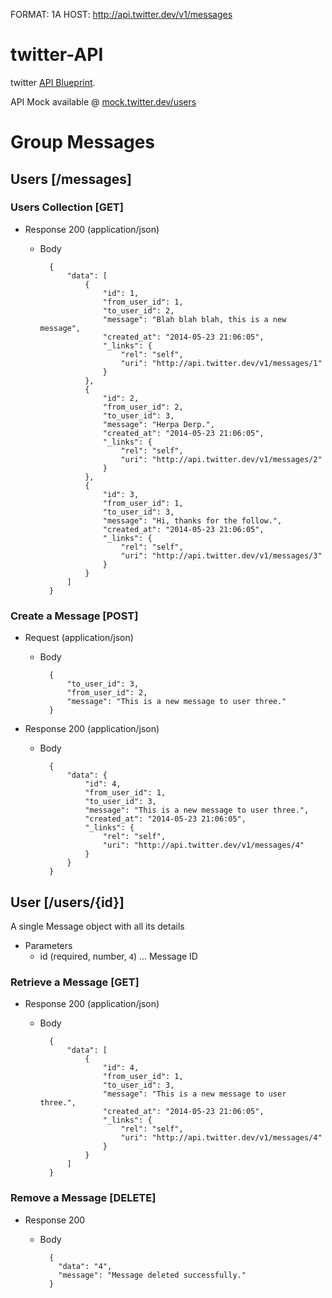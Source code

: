 FORMAT: 1A
HOST: http://api.twitter.dev/v1/messages

# twitter-API
twitter [API Blueprint](http://apiblueprint.org).

API Mock available @ [mock.twitter.dev/users](http://mock.twitter.dev/messages)

# Group Messages

## Users [/messages]
### Users Collection [GET]
+ Response 200 (application/json)
    + Body

            {
                "data": [
                    {
                        "id": 1,
                        "from_user_id": 1,
                        "to_user_id": 2,
                        "message": "Blah blah blah, this is a new message",
                        "created_at": "2014-05-23 21:06:05",
                        "_links": {
                            "rel": "self",
                            "uri": "http://api.twitter.dev/v1/messages/1"
                        }
                    },
                    {
                        "id": 2,
                        "from_user_id": 2,
                        "to_user_id": 3,
                        "message": "Herpa Derp.",
                        "created_at": "2014-05-23 21:06:05",
                        "_links": {
                            "rel": "self",
                            "uri": "http://api.twitter.dev/v1/messages/2"
                        }
                    },
                    {
                        "id": 3,
                        "from_user_id": 1,
                        "to_user_id": 3,
                        "message": "Hi, thanks for the follow.",
                        "created_at": "2014-05-23 21:06:05",
                        "_links": {
                            "rel": "self",
                            "uri": "http://api.twitter.dev/v1/messages/3"
                        }
                    }
                ]
            }





### Create a Message [POST]

+ Request (application/json)
    + Body

            {
                "to_user_id": 3,
                "from_user_id": 2,
                "message": "This is a new message to user three."
            }

+ Response 200 (application/json)
    + Body

            {
                "data": {
                    "id": 4,
                    "from_user_id": 1,
                    "to_user_id": 3,
                    "message": "This is a new message to user three.",
                    "created_at": "2014-05-23 21:06:05",
                    "_links": {
                        "rel": "self",
                        "uri": "http://api.twitter.dev/v1/messages/4"
                    }
                }
            }





## User [/users/{id}]
A single Message object with all its details

+ Parameters
    + id (required, number, `4`) ... Message ID



### Retrieve a Message [GET]
+ Response 200 (application/json)
    + Body

            {
                "data": [
                    {
                        "id": 4,
                        "from_user_id": 1,
                        "to_user_id": 3,
                        "message": "This is a new message to user three.",
                        "created_at": "2014-05-23 21:06:05",
                        "_links": {
                            "rel": "self",
                            "uri": "http://api.twitter.dev/v1/messages/4"
                        }
                    }
                ]
            }





### Remove a Message [DELETE]
+ Response 200
    + Body

            {
              "data": "4",
              "message": "Message deleted successfully."
            }
